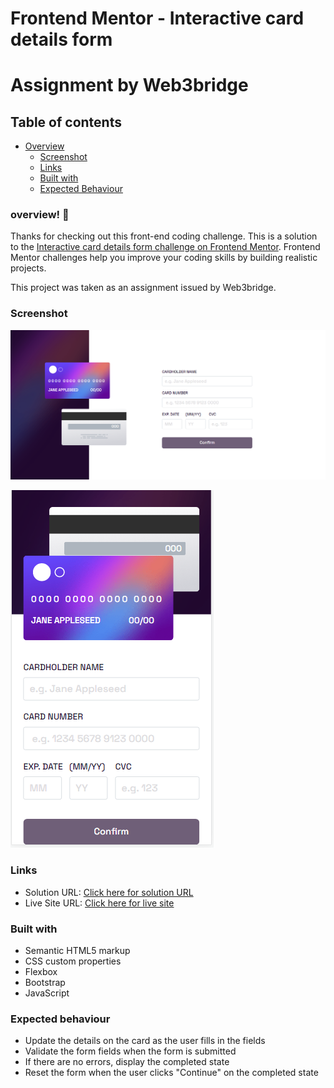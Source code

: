 # Frontend Mentor - Interactive card details form 
# Assignment by Web3bridge 

## Table of contents

- [Overview](#overview)
  - [Screenshot](#screenshot)
  - [Links](#links)
  - [Built with](#built-with)
  - [Expected Behaviour](#Expected-behaviour)

### overview! 👋
Thanks for checking out this front-end coding challenge.
This is a solution to the [Interactive card details form challenge on Frontend Mentor](https://www.frontendmentor.io/challenges/interactive-card-details-form-XpS8cKZDWw). Frontend Mentor challenges help you improve your coding skills by building realistic projects. 

This project was taken as an assignment issued by Web3bridge.

### Screenshot

![Mobile design previev for this project](./images/laptop%20mode%20capture.PNG)

![Desktop design previev for this project](./images/mobile%20capture.PNG)



### Links

- Solution URL: [Click here for solution URL](https://github.com/Nonnyjoe/interactive-card-details-form)
- Live Site URL: [Click here for live site](https://nonnyjoe.github.io/interactive-card-details-form/)

### Built with

- Semantic HTML5 markup
- CSS custom properties
- Flexbox
- Bootstrap
- JavaScript

### Expected behaviour

- Update the details on the card as the user fills in the fields
- Validate the form fields when the form is submitted
- If there are no errors, display the completed state
- Reset the form when the user clicks "Continue" on the completed state
